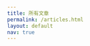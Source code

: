 ```yaml
---
title: 所有文章
permalink: /articles.html
layout: default
nav: true
---
```


<script type="text/javascript">
// prepare data from jekyll
var $J = {
  baseUrl: "{{ site.baseurl }}/articles.html/?label=",
  staticUrl: "{{ site.static_url }}",
  labels: [
    "显示全部",
    {% for post in site.posts %}
      {% if post.release %}
        {% for label in post.labels %}
          "{{ label }}",
        {% endfor %}
      {% endif %}
    {% endfor %}
  ],
  posts: [
    {% for post in site.posts %}
      {% if post.release %}
      {
        title: "{{ post.title }}",
        date: "{{ post.date | date: "%Y-%m-%d" }}",
        link: "{{ post.url | prepend: site.baseurl }}",
        labels: [
        {% for label in post.labels %}
          "{{ label }}",
        {% endfor %}
        ]
      },
      {% endif %}
    {% endfor %}
  ]
};
</script>

<div id="main"></div>

<script src="/assets/js/lib/react/react.js"></script>
<script src="/assets/js/lib/react/JSXTransformer.js"></script>
<script type="text/jsx" src="/pages/articles.js"></script>

